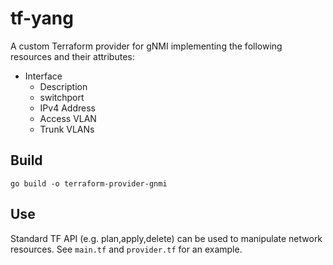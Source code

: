 # tf-yang
A custom Terraform provider for gNMI implementing the following resources and their attributes:

* Interface
  * Description
  * switchport
  * IPv4 Address
  * Access VLAN
  * Trunk VLANs

## Build

```
go build -o terraform-provider-gnmi
```

## Use

Standard TF API (e.g. plan,apply,delete) can be used to manipulate network resources. See `main.tf` and `provider.tf` for an example.